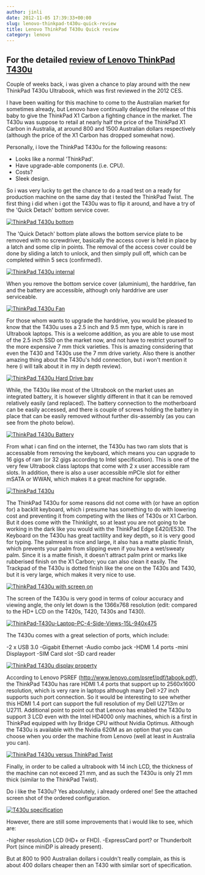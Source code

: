 ```yaml
---
author: jinli
date: 2012-11-05 17:39:33+00:00
slug: lenovo-thinkpad-t430u-quick-review
title: Lenovo ThinkPad T430u Quick review
category: lenovo
---
```

## For the detailed [review of Lenovo ThinkPad T430u](/blog/2012/11/28/lenovo-thinkpad-t430u-in-depth-review/)

Couple of weeks back, i was given a chance to play around with the new ThinkPad T430u Ultrabook, which was first reviewed in the 2012 CES.

I have been waiting for this machine to come to the Australian market for sometimes already, but Lenovo have continually delayed the release of this baby to give the ThinkPad X1 Carbon a fighting chance in the market. The T430u was suppose to retail at nearly half the price of the ThinkPad X1 Carbon in Australia, at around 800 and 1500 Australian dollars respectively (although the price of the X1 Carbon has dropped somewhat now).

Personally, i love the ThinkPad T430u for the following reasons:

* Looks like a normal 'ThinkPad'.
* Have upgrade-able components (i.e. CPU).
* Costs?
* Sleek design.

So i was very lucky to get the chance to do a road test on a ready for production machine on the same day that i tested the ThinkPad Twist. The first thing i did when i got the T430u was to flip it around, and have a try of the 'Quick Detach' bottom service cover.

[![ThinkPad T430u bottom](http://farm8.staticflickr.com/7110/8150930548_5cde7be2e6_z.jpg)](http://www.flickr.com/photos/60081959@N04/8150930548/)

The 'Quick Detach' bottom plate allows the bottom service plate to be removed with no screwdriver, basically the access cover is held in place by a latch and some clip in points. The removal of the access cover could be done by sliding a latch to unlock, and then simply pull off, which can be completed within 5 secs (confirmed!).

[![ThinkPad T430u internal](http://farm9.staticflickr.com/8329/8150894048_f3afbe4328_z.jpg)](http://www.flickr.com/photos/60081959@N04/8150894048/)

When you remove the bottom service cover (aluminium), the harddrive, fan and the battery are accessible, although only harddrive are user serviceable.

[![ThinkPad T430u Fan](http://farm8.staticflickr.com/7259/8150880467_9f174d41de.jpg)](http://www.flickr.com/photos/60081959@N04/8150880467/)

For those whom wants to upgrade the harddrive, you would be pleased to know that the T430u uses a 2.5 inch and 9.5 mm type, which is rare in Ultrabook laptops. This is a welcome addition, as you are able to use most of the 2.5 inch SSD on the market now, and not have to restrict yourself to the more expensive 7 mm thick varieties. This is amazing considering that even the T430 and T430s use the 7 mm drive variety. Also there is another amazing thing about the T430u's hdd connection, but i won't mention it here (i will talk about it in my in depth review).

[![ThinkPad T430u Hard Drive bay](http://farm8.staticflickr.com/7106/8150883499_73aa8ecebe_z.jpg)](http://www.flickr.com/photos/60081959@N04/8150883499/)

While, the T430u like most of the Ultrabook on the market uses an integrated battery, it is however slightly different in that it can be removed relatively easily (and replaced). The battery connection to the motherboard can be easily accessed, and there is couple of screws holding the battery in place that can be easily removed without further dis-assembly (as you can see from the photo below).

[![ThinkPad T430u Battery](http://farm8.staticflickr.com/7130/8150977165_0f8cdea396_z.jpg)](http://www.flickr.com/photos/60081959@N04/8150977165/)

From what i can find on the internet, the T430u has two ram slots that is accessable from removing the keyboard, which means you can upgrade to 16 gigs of ram (or 32 gigs according to Intel specification). This is one of the very few Ultrabook class laptops that come with 2 x user accessible ram slots. In addition, there is also a user accessible mPCIe slot for either mSATA or WWAN, which makes it a great machine for upgrade.

[![ThinkPad T430u](http://farm8.staticflickr.com/7253/8150966592_f7c6a3ae08_z.jpg)](http://www.flickr.com/photos/60081959@N04/8150966592/)

The ThinkPad T430u for some reasons did not come with (or have an option for) a backlit keyboard, which i presume has something to do with lowering cost and preventing it from competing with the likes of T430s or X1 Carbon. But it does come with the Thinklight, so at least you are not going to be working in the dark like you would with the ThinkPad Edge E420/E530. The Keyboard on the T430u has great tactility and key depth, so it is very good for typing. The palmrest is nice and large, it also has a matte plastic finish, which prevents your palm from slipping even if you have a wet/sweaty palm. Since it is a matte finish, it doesn't attract palm print or marks like rubberised finish on the X1 Carbon; you can also clean it easily. The Trackpad of the T430u is dotted finish like the one on the T430s and T430, but it is very large, which makes it very nice to use.

[![ThinkPad T430u with screen on](http://farm8.staticflickr.com/7262/8150942166_5b91f3fa96_z.jpg)](http://www.flickr.com/photos/60081959@N04/8150942166/)

The screen of the T430u is very good in terms of colour accuracy and viewing angle, the only let down is the 1366x768 resolution (edit: compared to the HD+ LCD on the T420s, T420, T430s and T430).

[![ThinkPad-T430u-Laptop-PC-4-Side-Views-15L-940x475](http://farm9.staticflickr.com/8484/8160134699_1b6a7c3492_z.jpg)](http://www.flickr.com/photos/60081959@N04/8160134699/)

The T430u comes with a great selection of ports, which include:

-2 x USB 3.0
-Gigabit Ethernet
-Audio combo jack
-HDMI 1.4 ports
-mini Displayport
-SIM Card slot
-SD card reader

[![ThinkPad T430u display property](http://farm8.staticflickr.com/7262/8160143719_409cee43e2_o.png)](http://www.flickr.com/photos/60081959@N04/8160143719/)

According to Lenovo PSREF (http://www.lenovo.com/psref/pdf/tabook.pdf), the ThinkPad T430u has rare HDMI 1.4 ports that support up to 2560x1600 resolution, which is very rare in laptops although many Dell >27 inch supports such port connection. So it would be interesting to see whether this HDMI 1.4 port can support the full resolution of my Dell U2713m or U2711. Additional point to point out that Lenovo has enabled the T430u to support 3 LCD even with the Intel HD4000 only machines, which is a first in ThinkPad equipped with Ivy Bridge CPU without Nvidia Optimus. Although the T430u is available with the Nvidia 620M as an option that you can choose when you order the machine from Lenovo (well at least in Australia you can).

[![ThinkPad T430u versus ThinkPad Twist](http://farm9.staticflickr.com/8196/8150964988_12d57f1a85_z.jpg)](http://www.flickr.com/photos/60081959@N04/8150964988/)

Finally, in order to be called a ultrabook with 14 inch LCD, the thickness of the machine can not exceed 21 mm, and as such the T430u is only 21 mm thick (similar to the ThinkPad Twist).

Do i like the T430u? Yes absolutely, i already ordered one! See the attached screen shot of the ordered configuration.

[![T430u specification](http://farm9.staticflickr.com/8327/8147620834_8c52fc0b11_o.png)](http://www.flickr.com/photos/60081959@N04/8147620834/)

However, there are still some improvements that i would like to see, which are:

-higher resolution LCD (HD+ or FHD).
-ExpressCard port? or Thunderbolt Port (since miniDP is already present).

But at 800 to 900 Australian dollars i couldn't really complain, as this is about 400 dollars cheaper then an T430 with similar sort of specification.